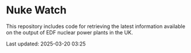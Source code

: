 # Nuke Watch

This repository includes code for retrieving the latest information available on the output of EDF nuclear power plants in the UK.

Last updated: 2025-03-20 03:25